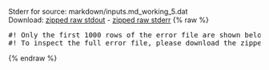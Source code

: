 Stderr for source:  markdown/inputs.md_working_5.dat   
Download: [zipped raw stdout](inputs.md_working_5.dat.plumed_master.stdout.txt.zip) - [zipped raw stderr](inputs.md_working_5.dat.plumed_master.stderr.txt.zip) 
{% raw %}
<pre>
#! Only the first 1000 rows of the error file are shown below
#! To inspect the full error file, please download the zipped raw stderr file above
</pre>
{% endraw %}
